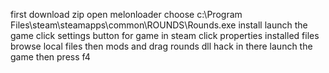 first download zip
open melonloader
choose c:\Program Files\steam\steamapps\common\ROUNDS\Rounds.exe
install
launch the game
click settings button for game in steam
click properties installed files browse local files
then mods and drag rounds dll hack in there launch the game then press f4
